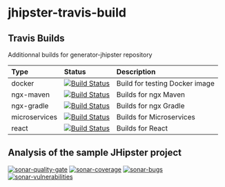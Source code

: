 # jhipster-travis-build

## Travis Builds

Additionnal builds for generator-jhipster repository

| Type          | Status                                                   | Description                    |
|:--------------|:---------------------------------------------------------|:-------------------------------|
| docker        | [![Build Status][image-docker]][travis-url]              | Build for testing Docker image |
| ngx-maven     | [![Build Status][image-ngx-maven]][travis-url]           | Builds for ngx Maven           |
| ngx-gradle    | [![Build Status][image-ngx-gradle]][travis-url]          | Builds for ngx Gradle          |
| microservices | [![Build Status][image-microservices]][travis-url]       | Builds for Microservices       |
| react         | [![Build Status][image-react]][travis-url]               | Builds for React               |

## Analysis of the sample JHipster project

[![sonar-quality-gate][sonar-quality-gate]][sonar-url]
[![sonar-coverage][sonar-coverage]][sonar-url]
[![sonar-bugs][sonar-bugs]][sonar-url]
[![sonar-vulnerabilities][sonar-vulnerabilities]][sonar-url]

[travis-url]: https://travis-ci.org/hipster-labs/jhipster-travis-build/branches
[image-docker]: https://travis-ci.org/hipster-labs/jhipster-travis-build.svg?branch=docker
[image-ngx-maven]: https://travis-ci.org/hipster-labs/jhipster-travis-build.svg?branch=ngx-maven
[image-ngx-gradle]: https://travis-ci.org/hipster-labs/jhipster-travis-build.svg?branch=ngx-gradle
[image-microservices]: https://travis-ci.org/hipster-labs/jhipster-travis-build.svg?branch=microservices
[image-react]: https://travis-ci.org/hipster-labs/jhipster-travis-build.svg?branch=react

[sonar-url]: https://sonarcloud.io/dashboard?id=io.github.jhipster.sample%3Ajhipster-sample-application
[sonar-quality-gate]: https://sonarcloud.io/api/project_badges/measure?project=io.github.jhipster.sample%3Ajhipster-sample-application&metric=alert_status
[sonar-coverage]: https://sonarcloud.io/api/project_badges/measure?project=io.github.jhipster.sample%3Ajhipster-sample-application&metric=coverage
[sonar-bugs]: https://sonarcloud.io/api/project_badges/measure?project=io.github.jhipster.sample%3Ajhipster-sample-application&metric=bugs
[sonar-vulnerabilities]: https://sonarcloud.io/api/project_badges/measure?project=io.github.jhipster.sample%3Ajhipster-sample-application&metric=vulnerabilities
